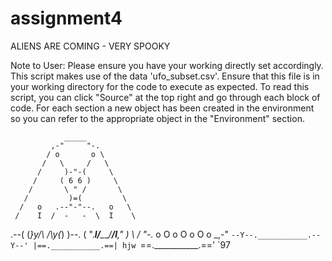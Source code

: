 # assignment4
ALIENS ARE COMING - VERY SPOOKY 

Note to User: Please ensure you have your working directly set accordingly.
This script makes use of the data 'ufo_subset.csv'. Ensure that this file
is in your working directory for the code to execute as expected. 
To read this script, you can click "Source" at the top right and go through
each block of code. For each section a new object has been created in the environment
so you can refer to the appropriate object in the "Environment" section. 

                _____
             ,-"     "-.
            / o       o \
           /   \     /   \
          /     )-"-(     \
         /     ( 6 6 )     \
        /       \ " /       \
       /         )=(         \
      /   o   .--"-"--.   o   \
     /    I  /  -   -  \  I    \
 .--(    (_}y/\       /\y{_)    )--.
(    ".___l\/__\_____/__\/l___,"    )
 \                                 /
  "-._      o O o O o O o      _,-"
      `--Y--.___________.--Y--'
         |==.___________.==| hjw
         `==.___________.==' `97







